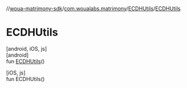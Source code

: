 //[woua-matrimony-sdk](../../../index.md)/[com.woualabs.matrimony](../index.md)/[ECDHUtils](index.md)/[ECDHUtils](-e-c-d-h-utils.md)

# ECDHUtils

[android, iOS, js]\
[android]\
fun [ECDHUtils](-e-c-d-h-utils.md)()

[iOS, js]\
fun ECDHUtils()
